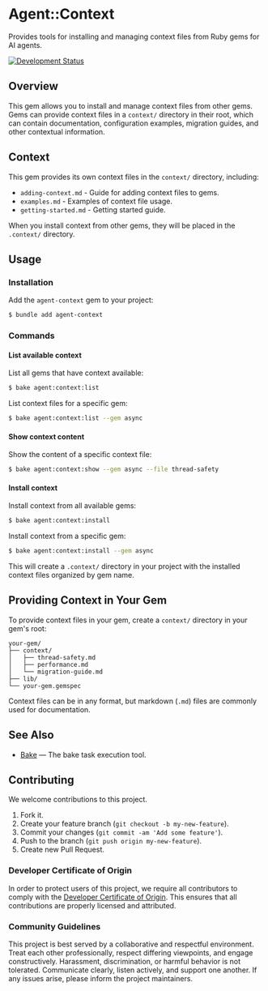 # Agent::Context

Provides tools for installing and managing context files from Ruby gems for AI agents.

[![Development Status](https://github.com/ioquatix/agent-context/workflows/Test/badge.svg)](https://github.com/ioquatix/agent-context/actions?workflow=Test)

## Overview

This gem allows you to install and manage context files from other gems. Gems can provide context files in a `context/` directory in their root, which can contain documentation, configuration examples, migration guides, and other contextual information.

## Context

This gem provides its own context files in the `context/` directory, including:

- `adding-context.md` - Guide for adding context files to gems.
- `examples.md` - Examples of context file usage.
- `getting-started.md` - Getting started guide.

When you install context from other gems, they will be placed in the `.context/` directory.

## Usage

### Installation

Add the `agent-context` gem to your project:

``` bash
$ bundle add agent-context
```

### Commands

#### List available context

List all gems that have context available:

``` bash
$ bake agent:context:list
```

List context files for a specific gem:

``` bash
$ bake agent:context:list --gem async
```

#### Show context content

Show the content of a specific context file:

``` bash
$ bake agent:context:show --gem async --file thread-safety
```

#### Install context

Install context from all available gems:

``` bash
$ bake agent:context:install
```

Install context from a specific gem:

``` bash
$ bake agent:context:install --gem async
```

This will create a `.context/` directory in your project with the installed context files organized by gem name.

## Providing Context in Your Gem

To provide context files in your gem, create a `context/` directory in your gem's root:

    your-gem/
    ├── context/
    │   ├── thread-safety.md
    │   ├── performance.md
    │   └── migration-guide.md
    ├── lib/
    └── your-gem.gemspec

Context files can be in any format, but markdown (`.md`) files are commonly used for documentation.

## See Also

  - [Bake](https://github.com/ioquatix/bake) — The bake task execution tool.

## Contributing

We welcome contributions to this project.

1.  Fork it.
2.  Create your feature branch (`git checkout -b my-new-feature`).
3.  Commit your changes (`git commit -am 'Add some feature'`).
4.  Push to the branch (`git push origin my-new-feature`).
5.  Create new Pull Request.

### Developer Certificate of Origin

In order to protect users of this project, we require all contributors to comply with the [Developer Certificate of Origin](https://developercertificate.org/). This ensures that all contributions are properly licensed and attributed.

### Community Guidelines

This project is best served by a collaborative and respectful environment. Treat each other professionally, respect differing viewpoints, and engage constructively. Harassment, discrimination, or harmful behavior is not tolerated. Communicate clearly, listen actively, and support one another. If any issues arise, please inform the project maintainers.
